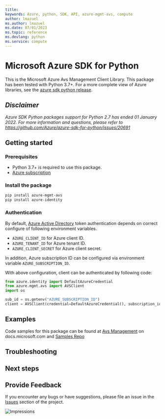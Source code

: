 ```yaml
---
title: 
keywords: Azure, python, SDK, API, azure-mgmt-avs, compute
author: lmazuel
ms.author: lmazuel
ms.date: 07/01/2023
ms.topic: reference
ms.devlang: python
ms.service: compute
---
```

# Microsoft Azure SDK for Python

This is the Microsoft Azure Avs Management Client Library.
This package has been tested with Python 3.7+.
For a more complete view of Azure libraries, see the [azure sdk python release](https://aka.ms/azsdk/python/all).

## _Disclaimer_

_Azure SDK Python packages support for Python 2.7 has ended 01 January 2022. For more information and questions, please refer to https://github.com/Azure/azure-sdk-for-python/issues/20691_

## Getting started

### Prerequisites

- Python 3.7+ is required to use this package.
- [Azure subscription](https://azure.microsoft.com/free/)

### Install the package

```bash
pip install azure-mgmt-avs
pip install azure-identity
```

### Authentication

By default, [Azure Active Directory](https://aka.ms/awps/aad) token authentication depends on correct configure of following environment variables.

- `AZURE_CLIENT_ID` for Azure client ID.
- `AZURE_TENANT_ID` for Azure tenant ID.
- `AZURE_CLIENT_SECRET` for Azure client secret.

In addition, Azure subscription ID can be configured via environment variable `AZURE_SUBSCRIPTION_ID`.

With above configuration, client can be authenticated by following code:

```python
from azure.identity import DefaultAzureCredential
from azure.mgmt.avs import AVSClient
import os

sub_id = os.getenv("AZURE_SUBSCRIPTION_ID")
client = AVSClient(credential=DefaultAzureCredential(), subscription_id=sub_id)
```

## Examples


Code samples for this package can be found at [Avs Management](/samples/browse/?languages=python&term=Getting%20started%20-%20Managing&terms=Getting%20started%20-%20Managing) on docs.microsoft.com and [Samples Repo](https://aka.ms/azsdk/python/mgmt/samples)


## Troubleshooting

## Next steps

## Provide Feedback

If you encounter any bugs or have suggestions, please file an issue in the
[Issues](https://github.com/Azure/azure-sdk-for-python/issues)
section of the project. 


![Impressions](https://azure-sdk-impressions.azurewebsites.net/api/impressions/azure-sdk-for-python%2Fazure-mgmt-avs%2FREADME.png)

